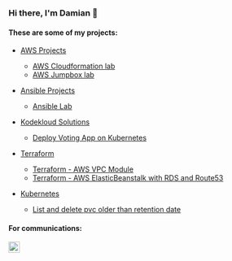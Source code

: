 ### Hi there, I'm Damian 👋
#### These are some of my projects:  
* [AWS Projects](https://github.com/codeddamian/AWS-Cloud-Architect)   
  * [AWS Cloudformation lab]()  
  * [AWS Jumpbox lab](https://github.com/codeddamian/AWS-Projects/blob/main/Jump%20Box%20Project/ReadMe2.md)   
    
* [Ansible Projects]()  
  * [Ansible Lab]()
* [Kodekloud Solutions]()  
  * [Deploy Voting App on Kubernetes]()  
* [Terraform]()
  * [Terraform - AWS VPC Module]()   
  * [Terraform - AWS ElasticBeanstalk with RDS and Route53]()    
* [Kubernetes]()  
  * [List and delete pvc older than retention date]()   


#### For communications:  
[<img align="left" alt="Damian | LinkedIn" width="22px" src="https://cdn.jsdelivr.net/npm/simple-icons@v3/icons/linkedin.svg" />][linkedin]

[linkedin]: https://www.linkedin.com/in/damianodoh
